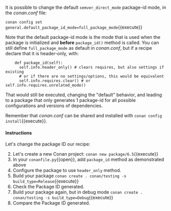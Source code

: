It is possible to change the default ``semver_direct_mode`` package-id mode, in the *conan.conf* file:

`conan config set general.default_package_id_mode=full_package_mode`{{execute}}

Note that the default package-id mode is the mode that is used when the package is initialized
and **before** ``package_id()`` method is called. You can still define ``full_package_mode``
as default in *conan.conf*, but if a recipe declare that it is header-only, with:

```
    def package_id(self):
      self.info.header_only() # clears requires, but also settings if existing
      # or if there are no settings/options, this would be equivalent
      self.info.requires.clear() # or self.info.requires.unrelated_mode()
```

That would still be executed, changing the "default" behavior, and leading to a package
that only generates 1 package-id for all possible configurations and versions of dependencies.

Remember that *conan.conf* can be shared and installed with `conan config install`{{execute}}.


#### Instructions

Let's change the package ID our recipe:

2. Let's create a new Conan project: `conan new package/6.5`{{execute}}
1. In your `conanfile.py`{{open}}, add `package_id` method as demonstrated above
2. Configure the package to use `header_only` method.
3. Build your package `conan create . conan/testing -s build_type=Release`{{execute}}
4. Check the Package ID generated.
5. Build your package again, but in debug mode `conan create . conan/testing -s build_type=Debug`{{execute}}
6. Compare the Package ID generated.
